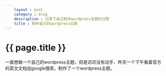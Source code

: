 ```yaml
---
    layout : post
    category : blog
    description : 记录下自己制作wordpress主题的过程 
    title : 制作自己的wordpress主题
---
```



# {{ page.title  }} 

一直想做一个自己的wordpress主题，但是迟迟没有动手，昨天一个下午看着官方的英文文档加google搜索，制作了一个wordpress主题。



